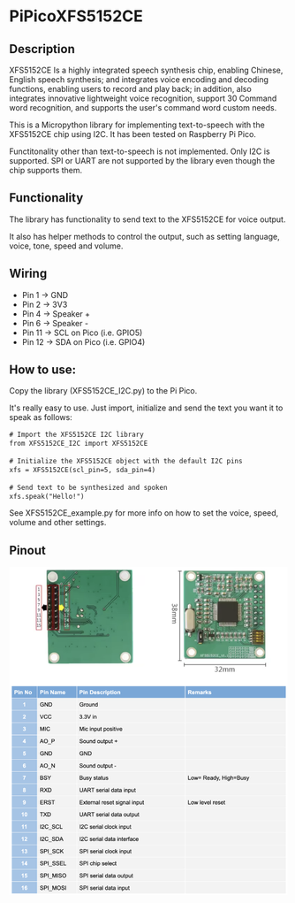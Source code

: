 # PiPicoXFS5152CE
## Description
XFS5152CE Is a highly integrated speech synthesis chip, enabling Chinese, English speech synthesis; and integrates voice encoding and decoding functions, enabling users to record and play back; in addition, also integrates innovative lightweight voice recognition, support 30 Command word recognition, and supports the user's command word custom needs.

This is a Micropython library for implementing text-to-speech with the XFS5152CE chip using I2C. It has been tested on Raspberry Pi Pico.

Functitonality other than text-to-speech is not implemented. Only I2C is supported. SPI or UART are not supported by the library even though the chip supports them.

## Functionality
The library has functionality to send text to the XFS5152CE for voice output.

It also has helper methods to control the output, such as setting language, voice, tone, speed and volume.


## Wiring
* Pin 1 -> GND
* Pin 2 -> 3V3
* Pin 4 -> Speaker +
* Pin 6 -> Speaker -
* Pin 11 -> SCL on Pico (i.e. GPIO5)
* Pin 12 -> SDA on Pico (i.e. GPIO4)

## How to use:
Copy the library (XFS5152CE_I2C.py) to the Pi Pico.

It's really easy to use. Just import, initialize and send the text you want it to speak as follows:
```
# Import the XFS5152CE I2C library
from XFS5152CE_I2C import XFS5152CE

# Initialize the XFS5152CE object with the default I2C pins
xfs = XFS5152CE(scl_pin=5, sda_pin=4)

# Send text to be synthesized and spoken
xfs.speak("Hello!")
```

See XFS5152CE_example.py for more info on how to set the voice, speed, volume and other settings.

## Pinout

![XFS5152CE Module Pinoutt](Documentation/XFS5152CE_Module_Pinout.png)
 
